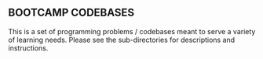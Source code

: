 BOOTCAMP CODEBASES
------------------
This is a set of programming problems / codebases meant to serve a variety of learning needs.  Please see the sub-directories for descriptions and instructions.